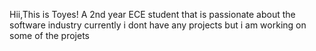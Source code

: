 Hii,This is Toyes!
A 2nd year ECE student that is passionate about the software industry 
currently i dont have any projects 
but i am working on some of the projets 